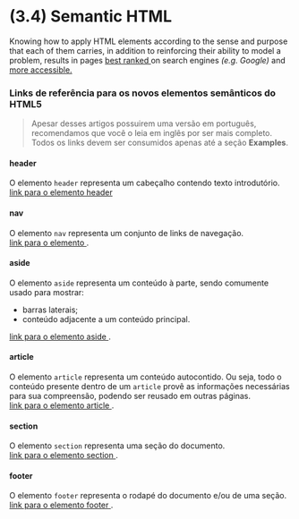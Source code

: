# (3.4) Semantic HTML

<div>Knowing how to apply HTML elements according to the sense and purpose that each of them carries, in addition to reinforcing their ability to model a problem, results in pages <a href="https://developer.mozilla.org/en-US/docs/Glossary/Semantics"> best ranked </a>on search engines <em> (e.g. Google) </em> and <a href="https://www.w3schools.com/html/html_accessibility.asp"> more accessible.</a></div>

<div>
   <h3>Links de referência para os novos elementos semânticos do HTML5</h3>
   <blockquote>Apesar desses artigos possuirem uma versão em português, recomendamos que você o leia em inglês por ser mais completo. Todos os links devem ser consumidos apenas até a seção <strong>Examples</strong>.</blockquote>
   <h4>header</h4>
   <div>
   O elemento 
      <code class="inline">header</code>   representa um cabeçalho contendo texto introdutório.
   </div>
<div class="pt-1 pb-1">
  <a class="external-link" href="https://developer.mozilla.org/en-US/docs/Web/HTML/Element/header" target="_blank" rel="noopener noreferrer">
    link para o elemento header
  </a>
</div>
<h4>
  nav
</h4>
<div class="pt-1 pb-1">
  O elemento 
<code class="inline">nav</code>   representa um conjunto de links de navegação.
</div>
<div class="pt-1 pb-1">
  <a class="external-link" href="https://developer.mozilla.org/en-US/docs/Web/HTML/Element/nav" target="_blank" rel="noopener noreferrer">
    link para o elemento 
  </a>
  .
</div>
<h4>
  aside
</h4>
<div class="pt-1 pb-1">
  O elemento 
<code class="inline">aside</code>   representa um conteúdo à parte, sendo comumente usado para mostrar:
</div>
<ul>
  <li>
    <div class="pt-1 pb-1">
      barras laterais;
    </div>
  </li>
  <li>
    <div class="pt-1 pb-1">
      conteúdo adjacente a um conteúdo principal.
    </div>
  </li>
</ul>
<div class="pt-1 pb-1">
  <a class="external-link" href="https://developer.mozilla.org/en-US/docs/Web/HTML/Element/aside" target="_blank" rel="noopener noreferrer">
    link para o elemento aside
  </a>
  .
</div>
<h4>
  article
</h4>
<div class="pt-1 pb-1">
  O elemento 
<code class="inline">article</code>   representa um conteúdo autocontido. Ou seja, todo o conteúdo presente dentro de um 
<code class="inline">article</code>   provê as informações necessárias para sua compreensão, podendo ser reusado em outras páginas.
</div>
<div class="pt-1 pb-1">
  <a class="external-link" href="https://developer.mozilla.org/en-US/docs/Web/HTML/Element/article" target="_blank" rel="noopener noreferrer">
    link para o elemento article
  </a>
  .
</div>
<h4>
  section
</h4>
<div class="pt-1 pb-1">
  O elemento 
<code class="inline">section</code>   representa uma seção do documento.
</div>
<div class="pt-1 pb-1">
  <a class="external-link" href="https://developer.mozilla.org/en-US/docs/Web/HTML/Element/section" target="_blank" rel="noopener noreferrer">
    link para o elemento section
  </a>
  .
</div>
<h4>
  footer
</h4>
<div class="pt-1 pb-1">
  O elemento 
<code class="inline">footer</code>   representa o rodapé do documento e/ou de uma seção.
</div>
<div class="pt-1 pb-1">
  <a class="external-link" href="https://developer.mozilla.org/en-US/docs/Web/HTML/Element/footer" target="_blank" rel="noopener noreferrer">
    link para o elemento footer
  </a>
  .
</div>
</div>
